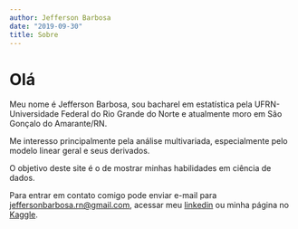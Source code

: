 ```yaml
---
author: Jefferson Barbosa
date: "2019-09-30"
title: Sobre
---
```


# Olá

Meu nome é Jefferson Barbosa, sou bacharel em estatística pela UFRN-Universidade Federal do Rio Grande do Norte e atualmente moro em São Gonçalo do Amarante/RN.

Me interesso principalmente pela análise multivariada, especialmente pelo modelo linear geral e seus derivados.

O objetivo deste site é o de mostrar minhas habilidades em ciência de dados. 

Para entrar em contato comigo pode enviar e-mail para jeffersonbarbosa.rn@gmail.com, acessar meu [linkedin](https://www.linkedin.com/in/jeffersonbarbosas/) ou minha página no [Kaggle](https://www.kaggle.com/jeffersonbs).
